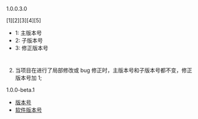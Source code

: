 
1.0.0.3.0

[1][2][3][4][5]

- 1: 主版本号
- 2: 子版本号
- 3: 修正版本号

# 
2. 当项目在进行了局部修改或 bug 修正时，主版本号和子版本号都不变，修正版本号加 1;

1.0.0-beta.1


- [版本号](https://baike.baidu.com/item/%E7%89%88%E6%9C%AC%E5%8F%B7)
- [软件版本号](https://zh.wikipedia.org/wiki/%E8%BB%9F%E4%BB%B6%E7%89%88%E6%9C%AC%E8%99%9F)
